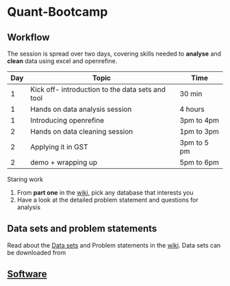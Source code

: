 # Quant-Bootcamp

## Workflow

The session is spread over two days, covering skills needed to **analyse** and **clean** data using excel and openrefine. 

|Day|Topic|Time|
|---|------|----|
|1|Kick off- introduction to the data sets and tool|30 min|
|1|Hands on data analysis session|4 hours|
|1|Introducing openrefine|3pm to 4pm|
|2|Hands on data cleaning session|1pm to 3pm|
|2|Applying it in GST|3pm to 5 pm|
|2|demo + wrapping up|5pm to 6pm|

Staring work
1. From **part one** in the [wiki](https://github.com/sanjanakrishnan/Quant-Bootcamp/wiki), pick any database that interests you
2. Have a look at the detailed problem statement and questions for analysis

## Data sets and problem statements
Read about the [Data sets](https://github.com/sanjanakrishnan/Quant-Bootcamp/blob/master/data.md) and Problem statements in the [wiki](https://github.com/sanjanakrishnan/Quant-Bootcamp/wiki).
Data sets can be downloaded from 

## [Software](https://github.com/sanjanakrishnan/Quant-Bootcamp/blob/master/software.md)

